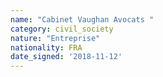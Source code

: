 ```yaml
---
name: "Cabinet Vaughan Avocats "
category: civil_society
nature: "Entreprise"
nationality: FRA
date_signed: '2018-11-12'
---
```

    